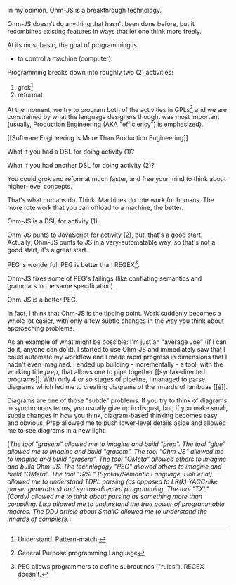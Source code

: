 In my opinion, Ohm-JS is a breakthrough technology.

Ohm-JS doesn't do anything that hasn't been done before, but it recombines existing features in ways that let one think more freely.

At its most basic, the goal of programming is
- to control a machine (computer).

Programming breaks down into roughly two (2) activities:
1. grok[^grok]
2. reformat.

[^grok]: Understand.  Pattern-match.

At the moment, we try to program both of the activities in GPLs[^gpl] and we are constrained by what the language designers thought was most important (usually, Production Engineering (AKA "efficiency") is emphasized).

[^gpl]: General Purpose programming Language

[[Software Engineering is More Than Production Engineering]]

What if you had a DSL for doing activity (1)?

What if you had another DSL for doing activity (2)?

You could grok and reformat much faster, and free your mind to think about higher-level concepts.

That's what humans do.  Think.  Machines do rote work for humans.  The more rote work that you can offload to a machine, the better.

Ohm-JS is a DSL for activity (1).

Ohm-JS punts to JavaScript for activity (2), but, that's a good start.  Actually, Ohm-JS punts to JS in a very-automatable way, so that's not a good start, it's a great start.

PEG is wonderful.  PEG is better than REGEX[^sr].

[^sr]: PEG allows programmers to define subroutines ("rules").  REGEX doesn't.

Ohm-JS fixes some of PEG's failings (like conflating semantics and grammars in the same specification).

Ohm-JS is a better PEG.  

In fact, I think that Ohm-JS is the tipping point.  Work suddenly becomes a whole lot easier, with only a few subtle changes in the way you think about approaching problems.

As an example of what might be possible: I'm just an "average Joe" (if I can do it, anyone can do it). I started to use Ohm-JS and immediately saw that I could automate my workflow and I made rapid progress in dimensions that I hadn't even imagined.  I ended up building - incrementally - a tool, with the working title *prep*, that allows one to pipe together [[syntax-directed programs]].  With only 4 or so stages of pipeline, I managed to parse diagrams which led me to creating diagrams of the innards of lambdas [[[ė](https://guitarvydas.github.io/2022/04/12/Eh-Example-and-Internals.html)]].  

Diagrams are one of those "subtle" problems.  If you try to think of diagrams in synchronous terms, you usually give up in disgust, but, if you make small, subtle changes in how you think, diagram-based thinking becomes easy and obvious.  Prep allowed me to push lower-level details aside and allowed me to see diagrams in a new light.

[*The tool "grasem" allowed me to imagine and build "prep".  The tool "glue" allowed me to imagine and build "grasem".  The tool "Ohm-JS" allowed me to imagine and build "grasem".  The tool "OMeta" allowed others to imagine and build Ohm-JS. The technlogogy "PEG" allowed others to imagine and build "OMeta".  The tool "S/SL" (Syntax/Semantic Language, Holt et al) allowed me to understand TDPL parsing (as opposed to LR(k) YACC-like parser generators) and syntax-directed programming.  The tool "TXL" (Cordy) allowed me to think about parsing as something more than compiling. Lisp allowed me to understand the true power of programmable macros. The DDJ article about SmallC allowed me to understand the innards of compilers.*]